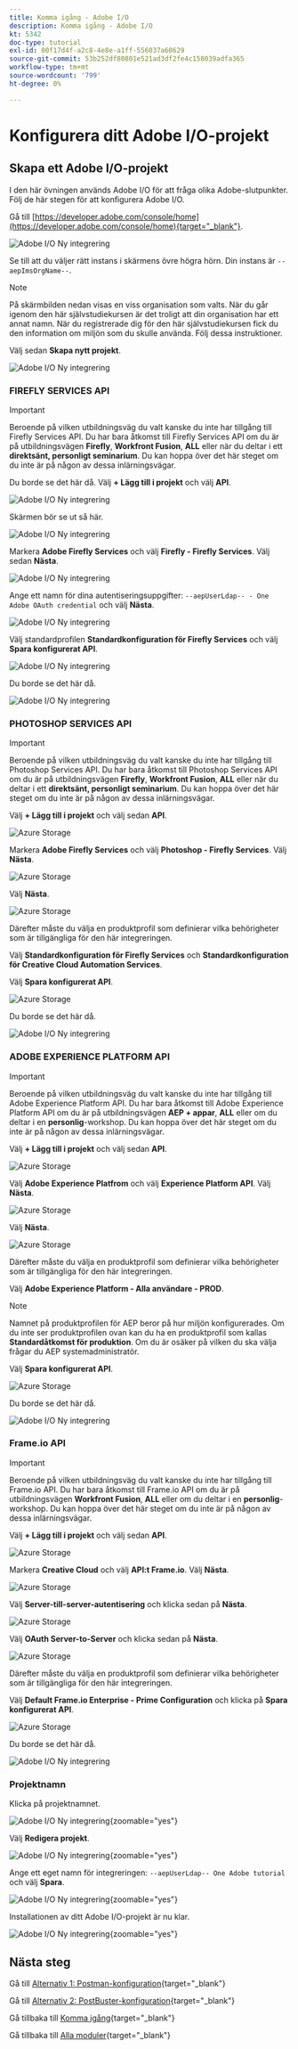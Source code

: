 ```yaml
---
title: Komma igång - Adobe I/O
description: Komma igång - Adobe I/O
kt: 5342
doc-type: tutorial
exl-id: 00f17d4f-a2c8-4e8e-a1ff-556037a60629
source-git-commit: 53b252df80801e521ad3df2fe4c158039adfa365
workflow-type: tm+mt
source-wordcount: '799'
ht-degree: 0%

---
```


# Konfigurera ditt Adobe I/O-projekt

## Skapa ett Adobe I/O-projekt

I den här övningen används Adobe I/O för att fråga olika Adobe-slutpunkter. Följ de här stegen för att konfigurera Adobe I/O.

Gå till [https://developer.adobe.com/console/home](https://developer.adobe.com/console/home){target="_blank"}.

![Adobe I/O Ny integrering](./images/iohome.png)

Se till att du väljer rätt instans i skärmens övre högra hörn. Din instans är `--aepImsOrgName--`.

>[!NOTE]
>
> På skärmbilden nedan visas en viss organisation som valts. När du går igenom den här självstudiekursen är det troligt att din organisation har ett annat namn. När du registrerade dig för den här självstudiekursen fick du den information om miljön som du skulle använda. Följ dessa instruktioner.

Välj sedan **Skapa nytt projekt**.

![Adobe I/O Ny integrering](./images/iocomp.png)

### FIREFLY SERVICES API

>[!IMPORTANT]
>
>Beroende på vilken utbildningsväg du valt kanske du inte har tillgång till Firefly Services API. Du har bara åtkomst till Firefly Services API om du är på utbildningsvägen **Firefly**, **Workfront Fusion**, **ALL** eller när du deltar i ett **direktsänt, personligt seminarium**. Du kan hoppa över det här steget om du inte är på någon av dessa inlärningsvägar.

Du borde se det här då. Välj **+ Lägg till i projekt** och välj **API**.

![Adobe I/O Ny integrering](./images/adobe_io_access_api.png)

Skärmen bör se ut så här.

![Adobe I/O Ny integrering](./images/api1.png)

Markera **Adobe Firefly Services** och välj **Firefly - Firefly Services**. Välj sedan **Nästa**.

![Adobe I/O Ny integrering](./images/api3.png)

Ange ett namn för dina autentiseringsuppgifter: `--aepUserLdap-- - One Adobe OAuth credential` och välj **Nästa**.

![Adobe I/O Ny integrering](./images/api4.png)

Välj standardprofilen **Standardkonfiguration för Firefly Services** och välj **Spara konfigurerat API**.

![Adobe I/O Ny integrering](./images/api9.png)

Du borde se det här då.

![Adobe I/O Ny integrering](./images/api10.png)

### PHOTOSHOP SERVICES API

>[!IMPORTANT]
>
>Beroende på vilken utbildningsväg du valt kanske du inte har tillgång till Photoshop Services API. Du har bara åtkomst till Photoshop Services API om du är på utbildningsvägen **Firefly**, **Workfront Fusion**, **ALL** eller när du deltar i ett **direktsänt, personligt seminarium**. Du kan hoppa över det här steget om du inte är på någon av dessa inlärningsvägar.
>
Välj **+ Lägg till i projekt** och välj sedan **API**.

![Azure Storage](./images/ps2.png)

Markera **Adobe Firefly Services** och välj **Photoshop - Firefly Services**. Välj **Nästa**.

![Azure Storage](./images/ps3.png)

Välj **Nästa**.

![Azure Storage](./images/ps4.png)

Därefter måste du välja en produktprofil som definierar vilka behörigheter som är tillgängliga för den här integreringen.

Välj **Standardkonfiguration för Firefly Services** och **Standardkonfiguration för Creative Cloud Automation Services**.

Välj **Spara konfigurerat API**.

![Azure Storage](./images/ps5.png)

Du borde se det här då.

![Adobe I/O Ny integrering](./images/ps7.png)

### ADOBE EXPERIENCE PLATFORM API

>[!IMPORTANT]
>
>Beroende på vilken utbildningsväg du valt kanske du inte har tillgång till Adobe Experience Platform API. Du har bara åtkomst till Adobe Experience Platform API om du är på utbildningsvägen **AEP + appar**, **ALL** eller om du deltar i en **personlig**-workshop. Du kan hoppa över det här steget om du inte är på någon av dessa inlärningsvägar.

Välj **+ Lägg till i projekt** och välj sedan **API**.

![Azure Storage](./images/aep1.png)

Välj **Adobe Experience Platfrom** och välj **Experience Platform API**. Välj **Nästa**.

![Azure Storage](./images/aep2.png)

Välj **Nästa**.

![Azure Storage](./images/aep3.png)

Därefter måste du välja en produktprofil som definierar vilka behörigheter som är tillgängliga för den här integreringen.

Välj **Adobe Experience Platform - Alla användare - PROD**.

>[!NOTE]
>
>Namnet på produktprofilen för AEP beror på hur miljön konfigurerades. Om du inte ser produktprofilen ovan kan du ha en produktprofil som kallas **Standardåtkomst för produktion**. Om du är osäker på vilken du ska välja frågar du AEP systemadministratör.

Välj **Spara konfigurerat API**.

![Azure Storage](./images/aep4.png)

Du borde se det här då.

![Adobe I/O Ny integrering](./images/aep5.png)

### Frame.io API

>[!IMPORTANT]
>
>Beroende på vilken utbildningsväg du valt kanske du inte har tillgång till Frame.io API. Du har bara åtkomst till Frame.io API om du är på utbildningsvägen **Workfront Fusion**, **ALL** eller om du deltar i en **personlig**-workshop. Du kan hoppa över det här steget om du inte är på någon av dessa inlärningsvägar.

Välj **+ Lägg till i projekt** och välj sedan **API**.

![Azure Storage](./images/fiops2.png)

Markera **Creative Cloud** och välj **API:t Frame.io**. Välj **Nästa**.

![Azure Storage](./images/fiops3.png)

Välj **Server-till-server-autentisering** och klicka sedan på **Nästa**.

![Azure Storage](./images/fiops4.png)

Välj **OAuth Server-to-Server** och klicka sedan på **Nästa**.

![Azure Storage](./images/fiops5.png)

Därefter måste du välja en produktprofil som definierar vilka behörigheter som är tillgängliga för den här integreringen.

Välj **Default Frame.io Enterprise - Prime Configuration** och klicka på **Spara konfigurerat API**.

![Azure Storage](./images/fiops6.png)

Du borde se det här då.

![Adobe I/O Ny integrering](./images/fiops7.png)

### Projektnamn

Klicka på projektnamnet.

![Adobe I/O Ny integrering](./images/api13.png){zoomable="yes"}

Välj **Redigera projekt**.

![Adobe I/O Ny integrering](./images/api14.png){zoomable="yes"}

Ange ett eget namn för integreringen: `--aepUserLdap-- One Adobe tutorial` och välj **Spara**.

![Adobe I/O Ny integrering](./images/api15.png){zoomable="yes"}

Installationen av ditt Adobe I/O-projekt är nu klar.

![Adobe I/O Ny integrering](./images/api16.png){zoomable="yes"}

## Nästa steg

Gå till [Alternativ 1: Postman-konfiguration](./ex7.md){target="_blank"}

Gå till [Alternativ 2: PostBuster-konfiguration](./ex8.md){target="_blank"}

Gå tillbaka till [Komma igång](./getting-started.md){target="_blank"}

Gå tillbaka till [Alla moduler](./../../../overview.md){target="_blank"}
